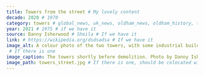 ```yaml
---
title: Towers from the street # My lovely content
decade: 2020 # 1970
category: towers # global_news, uk_news, oldham_news, oldham_history, towers, surrounding_estate # Always exactly one category
year: 2021 # 1975 # if we have it
source: Danny Isherwood # Sheila # If we have it
link: # https://wikipedia.org/dsdsadsa # If we have it
image_alt: A colour photo of the two towers, with some industrial buildings and a road in the foreground. 
 # If there is one
image_caption: The towers shortly before demolition. Photo by Danny Isherwood # If there is one
image_path: towers_street.jpg # If there is one, should be colocated with the index.md file in the folder
---
```

